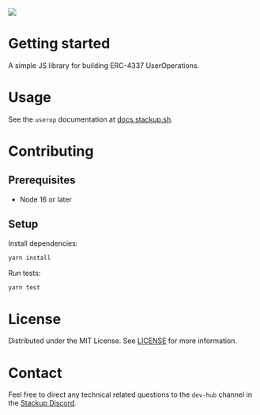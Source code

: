 ![](https://i.imgur.com/mR5CsOr.png)

# Getting started

A simple JS library for building ERC-4337 UserOperations.

# Usage

See the `userop` documentation at [docs.stackup.sh](https://docs.stackup.sh/docs/useropjs).

# Contributing

## Prerequisites

- Node 16 or later

## Setup

Install dependencies:

```bash
yarn install
```

Run tests:

```bash
yarn test
```

# License

Distributed under the MIT License. See [LICENSE](./LICENSE) for more information.

# Contact

Feel free to direct any technical related questions to the `dev-hub` channel in the [Stackup Discord](https://discord.gg/VTjJGvMNyW).
